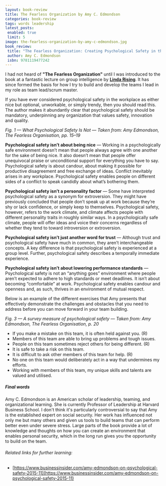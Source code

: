 ```yaml
---
layout: book-review
title: The Fearless Organization by Amy C. Edmondson
categories: book-review
tags: words leadership
latest_posts:
 enabled: true
 limit: 5
image: the-fearless-organization-by-amy-c-edmondson.jpg
book_review:
 title: "The Fearless Organization: Creating Psychological Safety in the Workplace for Learning, Innovation, and Growth"
 author: Amy C. Edmondson
 isbn: 9781119477242
---
```

<p class="fs-5">I had not heard of <b>"The Fearless Organization"</b> until I was introduced to the book at a fantastic lecture on group intelligence by <b><a target="_blank" href="http://lindarising.org/">Linda Rising</a></b>. It has since formed the basis for how I try to build and develop the teams I lead in my role as team lead/scrum master.</p>

If you have ever considered psychological safety in the workplace as either nice
but optional, unworkable, or simply trendy, then you should read this. The author
makes it abundantly clear that psychological safety should be mandatory,
underpinning any organization that values safety, innovation and quality.

_Fig. 1 — What Psychological Safety Is Not — Taken from: Amy Edmondson, The Fearless Organisation, pp. 15–19_

__Psychological safety isn’t about being nice__ — Working in a psychologically safe environment doesn’t mean that people always agree with one another for the sake of being nice. It also doesn’t mean that people offer unequivocal praise or unconditional support for everything you have to say. Psychological safety is about candour, about making it possible for productive disagreement and free exchange of ideas. Conflict inevitably arises in any workplace. Psychological safety enables people on different sides of a conflict to speak candidly about what’s bothering them.

__Psychological safety isn’t a personality factor__ — Some have interpreted psychological safety as a synonym for extroversion. They might have previously concluded that people don’t speak up at work because they’re shy or lack confidence, or simply keep to themselves. Psychological safety, however, refers to the work climate, and climate affects people with different personality traits in roughly similar ways. In a psychologically safe climate, people will offer ideas and voice their concerns regardless of whether they tend to toward introversion or extroversion.

__Psychological safety isn’t just another word for trust__ — Although trust and psychological safety have much in common, they aren’t interchangeable concepts. A key difference is that psychological safety is experienced at a group level. Further, psychological safety describes a temporally immediate experience.

__Psychological safety isn’t about lowering performance standards__ — Psychological safety is not an “anything goes” environment where people aren’t expected to adhere to high standards or meet deadlines. It isn’t about becoming “comfortable” at work. Psychological safety enables candour and openness and, as such, thrives in an environment of mutual respect.

Below is an example of the different exercises that Amy presents that effectively demonstrate the challenges and obstacles that you need to address before you can move forward in your team building.

_Fig. 3 — A survey measure of psychological safety — Taken from: Amy Edmondson, The Fearless Organisation, p. 20_

* If you make a mistake on this team, it is often held against you. (R)
* Members of this team are able to bring up problems and tough issues.
* People on this team sometimes reject others for being different. (R)
* It is safe to take a risk on this team.
* It is difficult to ask other members of this team for help. (R)
* No one on this team would deliberately act in a way that undermines my efforts.
* Working with members of this team, my unique skills and talents are valued and utilised.

##### Final words

Amy C. Edmondson is an American scholar of leadership, teaming, and organizational learning. She is currently Professor of Leadership at Harvard Business School. I don't think it's particularly controversial to say that Amy is the established expert on social security. Her work has influenced not only me but many others and given us tools to build teams that can perform better even under severe stress. Large parts of the book provide a lot of knowledge and thoughts on how you can create an environment that enables personal security, which in the long run gives you the opportunity to build on the team.

###### Related links for further learning:

* [https://www.businessinsider.com/amy-edmondson-on-psychological-safety-2015-11](https://www.businessinsider.com/amy-edmondson-on-psychological-safety-2015-11)
